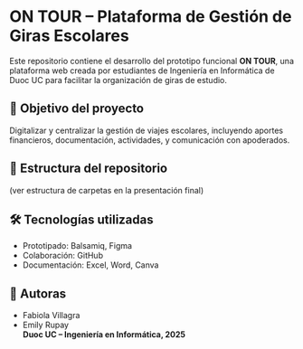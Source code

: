 # ON TOUR – Plataforma de Gestión de Giras Escolares

Este repositorio contiene el desarrollo del prototipo funcional **ON TOUR**, una plataforma web creada por estudiantes de Ingeniería en Informática de Duoc UC para facilitar la organización de giras de estudio.

## 📌 Objetivo del proyecto

Digitalizar y centralizar la gestión de viajes escolares, incluyendo aportes financieros, documentación, actividades, y comunicación con apoderados.

## 📁 Estructura del repositorio

(ver estructura de carpetas en la presentación final)

## 🛠️ Tecnologías utilizadas

- Prototipado: Balsamiq, Figma
- Colaboración: GitHub
- Documentación: Excel, Word, Canva

## 👥 Autoras

- Fabiola Villagra  
- Emily Rupay  
**Duoc UC – Ingeniería en Informática, 2025**

